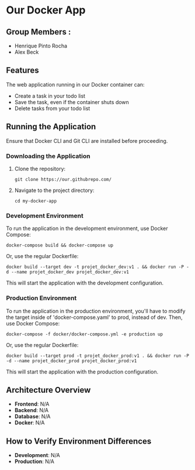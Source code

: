 # Our Docker App

## Group Members :
- Henrique Pinto Rocha
- Alex Beck

## Features
The web application running in our Docker container can:
- Create a task in your todo list
- Save the task, even if the container shuts down
- Delete tasks from your todo list

## Running the Application
Ensure that Docker CLI and Git CLI are installed before proceeding.

### Downloading the Application
1. Clone the repository:
   ```
   git clone https://our.githubrepo.com/
   ```
2. Navigate to the project directory:
   ```
   cd my-docker-app
   ```
### Development Environment
To run the application in the development environment, use Docker Compose:
```
docker-compose build && docker-compose up
```
Or, use the regular Dockerfile:
```
docker build --target dev -t projet_docker_dev:v1 . && docker run -P -d --name projet_docker_dev projet_docker_dev:v1
```
This will start the application with the development configuration.

### Production Environment
To run the application in the production environment, you'll have to modify the target inside of 'docker-compose.yaml' to prod, instead of dev. 
Then, use Docker Compose:
```
docker-compose -f docker/docker-compose.yml -e production up
```
Or, use the regular Dockerfile:
```
docker build --target prod -t projet_docker_prod:v1 . && docker run -P -d --name projet_docker_prod projet_docker_prod:v1
```
This will start the application with the production configuration.

## Architecture Overview
- **Frontend**: N/A
- **Backend**: N/A
- **Database**: N/A
- **Docker**: N/A

## How to Verify Environment Differences
- **Development**: N/A
- **Production**: N/A
   